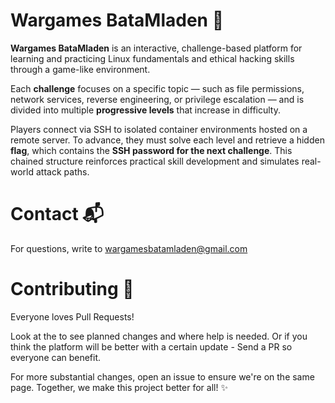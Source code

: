 # Wargames BataMladen 🚩

**Wargames BataMladen** is an interactive, challenge-based platform for learning and practicing Linux fundamentals and ethical hacking skills through a game-like environment.

Each **challenge** focuses on a specific topic — such as file permissions, network services, reverse engineering, or privilege escalation — and is divided into multiple **progressive levels** that increase in difficulty.

Players connect via SSH to isolated container environments hosted on a remote server. To advance, they must solve each level and retrieve a hidden **flag**, which contains the **SSH password for the next challenge**. This chained structure reinforces practical skill development and simulates real-world attack paths.



# Contact 📬

For questions, write to [wargamesbatamladen@gmail.com](mailto:wargamesbatamladen@gmail.com)


# Contributing 🌟
Everyone loves Pull Requests! 

Look at the to see planned changes and where help is needed.
Or if you think the platform will be better with a certain update - Send a PR so everyone can benefit. 

For more substantial changes, open an issue to ensure we're on the same page. Together, we make this project better for all! ✨

